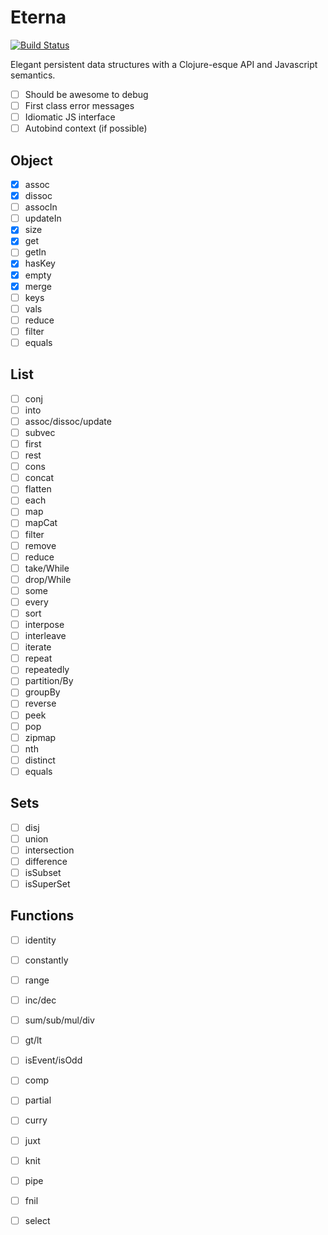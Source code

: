 Eterna
======

[![Build Status](https://travis-ci.org/danprince/aeterna.svg?branch=master)](https://travis-ci.org/danprince/aeterna)

Elegant persistent data structures with a Clojure-esque API and Javascript semantics.

 - [ ] Should be awesome to debug
 - [ ] First class error messages
 - [ ] Idiomatic JS interface
 - [ ] Autobind context (if possible)

## Object
 - [x] assoc
 - [x] dissoc
 - [ ] assocIn
 - [ ] updateIn
 - [x] size
 - [x] get
 - [ ] getIn
 - [x] hasKey
 - [x] empty
 - [x] merge
 - [ ] keys
 - [ ] vals
 - [ ] reduce
 - [ ] filter
 - [ ] equals

## List
 - [ ] conj
 - [ ] into
 - [ ] assoc/dissoc/update
 - [ ] subvec
 - [ ] first
 - [ ] rest
 - [ ] cons
 - [ ] concat
 - [ ] flatten
 - [ ] each
 - [ ] map
 - [ ] mapCat
 - [ ] filter
 - [ ] remove
 - [ ] reduce
 - [ ] take/While
 - [ ] drop/While
 - [ ] some
 - [ ] every
 - [ ] sort
 - [ ] interpose
 - [ ] interleave
 - [ ] iterate
 - [ ] repeat
 - [ ] repeatedly
 - [ ] partition/By
 - [ ] groupBy
 - [ ] reverse
 - [ ] peek
 - [ ] pop
 - [ ] zipmap
 - [ ] nth
 - [ ] distinct
 - [ ] equals

## Sets
 - [ ] disj
 - [ ] union
 - [ ] intersection
 - [ ] difference
 - [ ] isSubset
 - [ ] isSuperSet
 
## Functions
 - [ ] identity
 - [ ] constantly
 - [ ] range
 - [ ] inc/dec
 - [ ] sum/sub/mul/div
 - [ ] gt/lt
 - [ ] isEvent/isOdd
 - [ ] comp
 - [ ] partial
 - [ ] curry
 - [ ] juxt
 - [ ] knit
 - [ ] pipe
 - [ ] fnil
 - [ ] select

